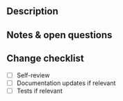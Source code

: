 ## Description

<!--
A summary of what this pull request achieves and a rough list of changes.
-->

## Notes & open questions

<!--
Any notes, remarks or open questions you have to make about the PR. Feel free to remove this section if it's unnecessary 
-->

## Change checklist

- [ ] Self-review
- [ ] Documentation updates if relevant
- [ ] Tests if relevant

